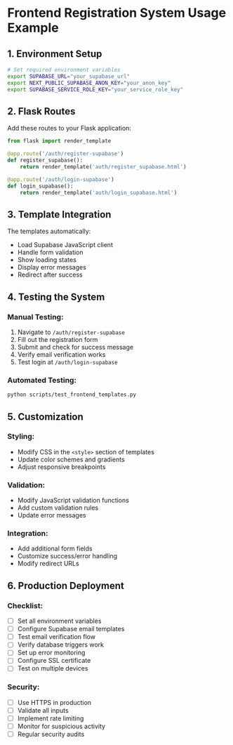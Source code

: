 
# Frontend Registration System Usage Example

## 1. Environment Setup

```bash
# Set required environment variables
export SUPABASE_URL="your_supabase_url"
export NEXT_PUBLIC_SUPABASE_ANON_KEY="your_anon_key"
export SUPABASE_SERVICE_ROLE_KEY="your_service_role_key"
```

## 2. Flask Routes

Add these routes to your Flask application:

```python
from flask import render_template

@app.route('/auth/register-supabase')
def register_supabase():
    return render_template('auth/register_supabase.html')

@app.route('/auth/login-supabase')
def login_supabase():
    return render_template('auth/login_supabase.html')
```

## 3. Template Integration

The templates automatically:
- Load Supabase JavaScript client
- Handle form validation
- Show loading states
- Display error messages
- Redirect after success

## 4. Testing the System

### Manual Testing:
1. Navigate to `/auth/register-supabase`
2. Fill out the registration form
3. Submit and check for success message
4. Verify email verification works
5. Test login at `/auth/login-supabase`

### Automated Testing:
```bash
python scripts/test_frontend_templates.py
```

## 5. Customization

### Styling:
- Modify CSS in the `<style>` section of templates
- Update color schemes and gradients
- Adjust responsive breakpoints

### Validation:
- Modify JavaScript validation functions
- Add custom validation rules
- Update error messages

### Integration:
- Add additional form fields
- Customize success/error handling
- Modify redirect URLs

## 6. Production Deployment

### Checklist:
- [ ] Set all environment variables
- [ ] Configure Supabase email templates
- [ ] Test email verification flow
- [ ] Verify database triggers work
- [ ] Set up error monitoring
- [ ] Configure SSL certificate
- [ ] Test on multiple devices

### Security:
- [ ] Use HTTPS in production
- [ ] Validate all inputs
- [ ] Implement rate limiting
- [ ] Monitor for suspicious activity
- [ ] Regular security audits
